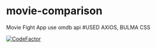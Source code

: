 # movie-comparison
Movie Fight App use omdb api
#USED AXIOS, BULMA CSS

[![CodeFactor](https://www.codefactor.io/repository/github/linhdangquang/movie-comparison/badge)](https://www.codefactor.io/repository/github/linhdangquang/movie-comparison)

